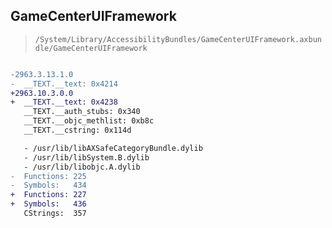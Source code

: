 ## GameCenterUIFramework

> `/System/Library/AccessibilityBundles/GameCenterUIFramework.axbundle/GameCenterUIFramework`

```diff

-2963.3.13.1.0
-  __TEXT.__text: 0x4214
+2963.10.3.0.0
+  __TEXT.__text: 0x4238
   __TEXT.__auth_stubs: 0x340
   __TEXT.__objc_methlist: 0xb8c
   __TEXT.__cstring: 0x114d

   - /usr/lib/libAXSafeCategoryBundle.dylib
   - /usr/lib/libSystem.B.dylib
   - /usr/lib/libobjc.A.dylib
-  Functions: 225
-  Symbols:   434
+  Functions: 227
+  Symbols:   436
   CStrings:  357
 

```
